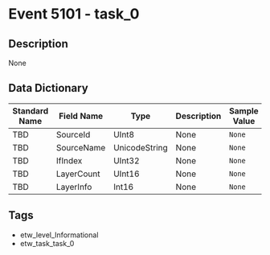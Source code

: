 # Event 5101 - task_0

## Description
None

## Data Dictionary
|Standard Name|Field Name|Type|Description|Sample Value|
|---|---|---|---|---|
|TBD|SourceId|UInt8|None|`None`|
|TBD|SourceName|UnicodeString|None|`None`|
|TBD|IfIndex|UInt32|None|`None`|
|TBD|LayerCount|UInt16|None|`None`|
|TBD|LayerInfo|Int16|None|`None`|

## Tags
* etw_level_Informational
* etw_task_task_0